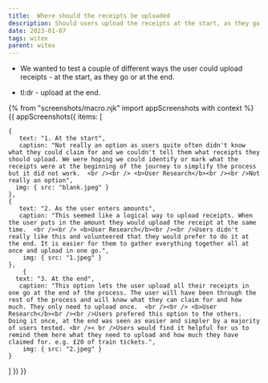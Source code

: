 ```yaml
---
title:  Where should the receipts be uploaded
description: Should users upload the receipts at the start, as they go or at the end
date: 2023-01-07
tags: witex
parent: witex
---
```


* We wanted to test a couple of different ways the user could upload receipts - at the start, as they go or at the end.

* tl:dr - upload at the end.


<!-- ## User needs

<b>As a prosecuter </b>
I need to find a case<br />

<b>As a prosecuter </b>
I need to do the thing<br /> -->



{% from "screenshots/macro.njk" import appScreenshots with context %}
{{ appScreenshots({
  items: [

    {
       text: "1. At the start",
       caption: "Not really an option as users quite often didn't know what they could claim for and we couldn't tell them what receipts they should upload. We were hoping we could identify or mark what the receipts were at the beginning of the journey to simplify the process but it did not work.  <br /><br /> <b>User Research</b><br /><br />Not really an option",
      img: { src: "blank.jpeg" }
    }, 
    {
       text: "2. As the user enters amounts",
       caption: "This seemed like a logical way to upload receipts. When the user puts in the amount they would upload the receipt at the same time.  <br /><br /> <b>User Research</b><br /><br />Users didn't really like this and volunteered that they would prefer to do it at the end. It is easier for them to gather everything together all at once and upload in one go.",
        img: { src: "1.jpeg" }
    },
        {
      text: "3. At the end",
       caption: "This option lets the user upload all their receipts in one go at the end of the process. The user will have been through the rest of the process and will know what they can claim for and how much. They only need to upload once.  <br /><br /> <b>User Research</b><br /><br />Users prefered this option to the others. Doing it once, at the end was seen as easier and simpler by a majority of users tested. <br />< br />Users would find it helpful for us to remind them here what they need to upload and how much they have claimed for. e.g. £20 of train tickets.",
        img: { src: "2.jpeg" }
    }
         

            

  ]
}) }}



<!-- ## User research -->